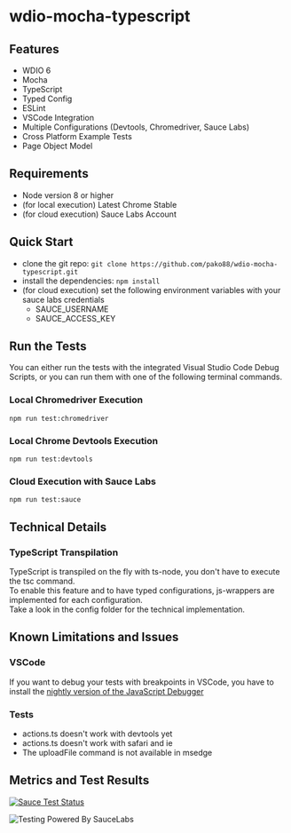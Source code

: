 # wdio-mocha-typescript
## Features
- WDIO 6
- Mocha
- TypeScript
- Typed Config
- ESLint
- VSCode Integration
- Multiple Configurations (Devtools, Chromedriver, Sauce Labs)
- Cross Platform Example Tests
- Page Object Model

## Requirements
- Node version 8 or higher
- (for local execution) Latest Chrome Stable
- (for cloud execution) Sauce Labs Account

## Quick Start
- clone the git repo: `git clone https://github.com/pako88/wdio-mocha-typescript.git`
- install the dependencies: `npm install`
- (for cloud execution) set the following environment variables with your sauce labs credentials
    - SAUCE_USERNAME
    - SAUCE_ACCESS_KEY

## Run the Tests
You can either run the tests with the integrated Visual Studio Code Debug Scripts, or you can run them with one of the following terminal commands.
### Local Chromedriver Execution
`npm run test:chromedriver`
### Local Chrome Devtools Execution
`npm run test:devtools`
### Cloud Execution with Sauce Labs
`npm run test:sauce`

## Technical Details
### TypeScript Transpilation
TypeScript is transpiled on the fly with ts-node, you don't have to execute the tsc command.  
To enable this feature and to have typed configurations, js-wrappers are implemented for each configuration.  
Take a look in the config folder for the technical implementation.

## Known Limitations and Issues
### VSCode
If you want to debug your tests with breakpoints in VSCode, you have to install the [nightly version of the JavaScript Debugger](https://marketplace.visualstudio.com/items?itemName=ms-vscode.js-debug-nightly)

### Tests
- actions.ts doesn't work with devtools yet
- actions.ts doesn't work with safari and ie
- The uploadFile command is not available in msedge

## Metrics and Test Results
[![Sauce Test Status](https://app.eu-central-1.saucelabs.com/browser-matrix/wdio-mocha-typescript.svg)](https://app.eu-central-1.saucelabs.com/u/wdio-mocha-typescript)

![Testing Powered By SauceLabs](https://raw.githubusercontent.com/saucelabs/opensource/master/assets/powered-by-saucelabs-badge-red.svg?sanitize=true "Testing Powered By SauceLabs")